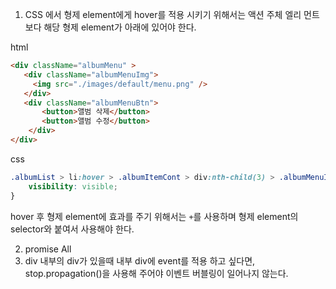 1. CSS 에서 형제 element에게 hover를 적용 시키기 위해서는 액션 주체 엘리 먼트보다 해당 형제 element가 아래에 있어야 한다.

html
~~~html
<div className="albumMenu" >
   <div className="albumMenuImg">
     <img src="./images/default/menu.png" />
   </div>
   <div className="albumMenuBtn">
       <button>앨범 삭제</button>
       <button>앨범 수정</button>
 	</div>
</div>
~~~

css
~~~css
.albumList > li:hover > .albumItemCont > div:nth-child(3) > .albumMenuImg:hover +.albumMenuBtn{
    visibility: visible;
}
~~~

hover 후 형제 element에 효과를 주기 위해서는 `+`를 사용하며 형제 element의 selector와 붙여서 사용해야 한다.



2. promise All
3. div 내부의 div가 있을때 내부 div에 event를 적용 하고 싶다면, stop.propagation()을 사용해 주어야 이벤트 버블링이 일어나지 않는다.


